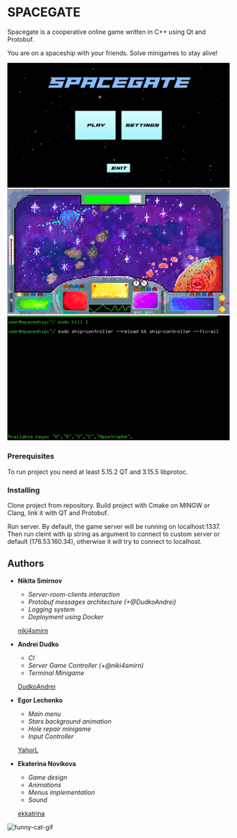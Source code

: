 # SPACEGATE

Spacegate is a cooperative online game written in C++ using Qt and Protobuf.

You are on a spaceship with your friends. Solve minigames to stay alive!

![Menu](https://github.com/niki4smirn/space-gate/blob/readme/main_menu.png?raw=true)
![Game](https://github.com/niki4smirn/space-gate/blob/readme/game.png?raw=true)
![Terminal](https://github.com/niki4smirn/space-gate/blob/readme/terminal.jpg?raw=true)

### Prerequisites

To run project you need at least 5.15.2 QT and 3.15.5 libprotoc.

### Installing

Clone project from repository. Build project with Cmake on MINGW or Clang, link it with QT and Protobuf.

Run server. By default, the game server will be running on localhost:1337.
Then run cleint with ip string as argument to connect to custom server or default (176.53.160.34), otherwise it will try to connect to localhost.


## Authors

* **Nikita Smirnov**
    - *Server-room-clients interaction*
    - *Protobuf messages architecture (+@DudkoAndrei)*
    - *Logging system*
    - *Deployment using Docker*

  [niki4smirn](https://github.com/niki4smirn)
* **Andrei Dudko**
    - *CI*
    - *Server Game Controller (+@niki4smirn)*
    - *Terminal Minigame*

  [DudkoAndrei](https://github.com/DudkoAndrei)
* **Egor Lechenko**
    - *Main menu*
    - *Stars background animation*
    - *Hole repair minigame*
    - *Input Controller*

  [YahorL](https://github.com/YahorL)
* **Ekaterina Novikova**
    - *Game design*
    - *Animations*
    - *Menus implementation*
    - *Sound*

  [ekkatrina](https://github.com/ekkatrina)

![funny-cat-gif](https://user-images.githubusercontent.com/33293845/159215740-9512d9cf-1c9b-4663-8eb1-8a03f39ddaa8.gif)
